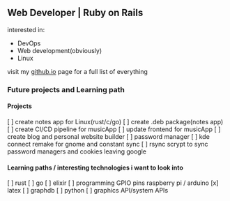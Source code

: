 ## Web Developer | Ruby on Rails 
interested in: 
- DevOps
- Web development(obviously)
- Linux

visit my [github.io](https://h4ppyr0gu3.github.io/) page for a full list of everything

### Future projects and Learning path

#### Projects

[ ] create notes app for Linux(rust/c/go)
[ ] create .deb package(notes app)
[ ] create CI/CD pipeline for musicApp
[ ] update frontend for musicApp
[ ] create blog and personal website builder 
[ ] password manager
[ ] kde connect remake for gnome and constant sync
[ ] rsync scrypt to sync password managers and cookies leaving google

#### Learning paths / interesting technologies i want to look into

[ ] rust
[ ] go
[ ] elixir
[ ] programming GPIO pins raspberry pi / arduino
[x] latex
[ ] graphdb
[ ] python
[ ] graphics API/system APIs
